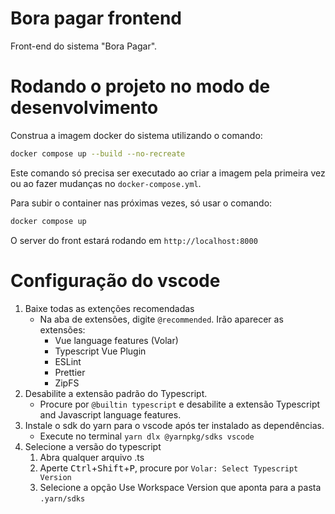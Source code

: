 # Bora pagar frontend

Front-end do sistema "Bora Pagar".

# Rodando o projeto no modo de desenvolvimento

Construa a imagem docker do sistema utilizando o comando:

```bash
docker compose up --build --no-recreate
```

Este comando só precisa ser executado ao criar a imagem pela primeira vez ou ao fazer mudanças no `docker-compose.yml`.

Para subir o container nas próximas vezes, só usar o comando:

```bash
docker compose up
```

O server do front estará rodando em `http://localhost:8000`

# Configuração do vscode

1. Baixe todas as extenções recomendadas
    - Na aba de extensões, digite `@recommended`. Irão aparecer as extensões:
      - Vue language features (Volar)
      - Typescript Vue Plugin
      - ESLint
      - Prettier
      - ZipFS
2. Desabilite a extensão padrão do Typescript.
    - Procure por `@builtin typescript` e desabilite a extensão Typescript and Javascript language features.
3. Instale o sdk do yarn para o vscode após ter instalado as dependências.
    - Execute no terminal `yarn dlx @yarnpkg/sdks vscode`
4. Selecione a versão do typescript
    1. Abra qualquer arquivo .ts
    2. Aperte <kbd>Ctrl</kbd>+<kbd>Shift</kbd>+<kbd>P</kbd>, procure por `Volar: Select Typescript Version`
    3. Selecione a opção Use Workspace Version que aponta para a pasta `.yarn/sdks`
